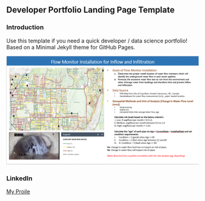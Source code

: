 ## Developer Portfolio Landing Page Template

### Introduction

Use this template if you need a quick developer / data science portfolio! Based on a Minimal Jekyll theme for GitHub Pages.

<img src="images/YanceyKo_WorkExample.GIF?raw=true"/>

### LinkedIn
<a href="https://www.linkedin.com/in/yancey-ko-8866274">My Proile </a>
```
